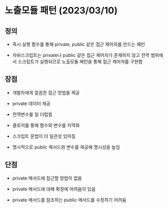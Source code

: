 # 노출모듈 패턴 (2023/03/10)

## 정의

- 즉시 실행 함수를 통해 private, public 같은 접근 제어자를 만드는 패턴

- 자바스크립트는 private나 public 같은 접근 제어자가 존재하지 않고 전역 범위에서 스크립트가 실행되므로 노출모듈 패턴을 통해 접근 제어자를 구현함

## 장점

- 개발자에게 깔끔한 접근 방법을 제공

- private 데이터 제공

- 전역변수를 덜 더럽힘

- 클로저를 통해 함수와 변수를 지역화

- 스크립트 문법이 더 일관성 있어짐

- 명시적으로 public 메서드와 변수를 제공해 명시성을 높임

## 단점

- private 메서드에 접근할 방법이 없음

- private 메서드에 대해 확장에 어려움이 있음

- private 메서드를 참조하는 public 메서드를 수정하기 어려움
